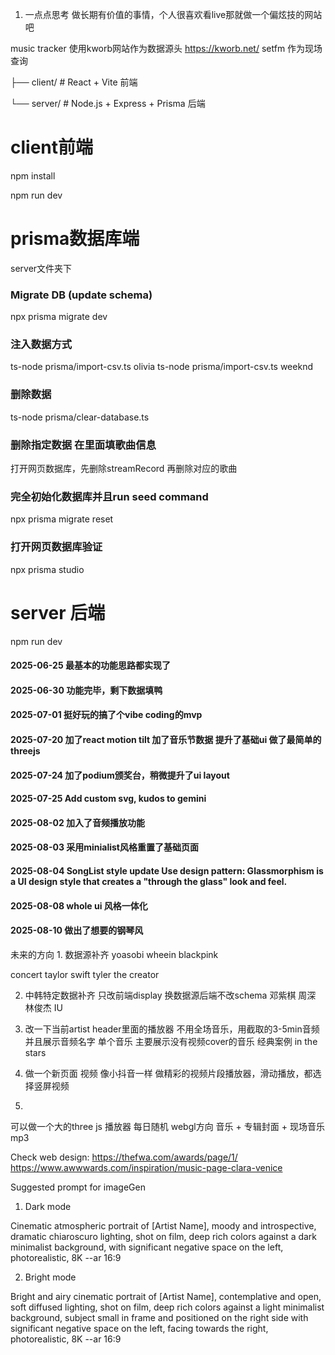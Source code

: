 
1. 一点点思考 做长期有价值的事情，个人很喜欢看live那就做一个偏炫技的网站吧

music tracker
使用kworb网站作为数据源头 https://kworb.net/
setfm 作为现场查询


├── client/      # React + Vite 前端

└── server/      # Node.js + Express + Prisma 后端


# client前端
npm install  

npm run dev


# prisma数据库端
server文件夹下
### Migrate DB (update schema)
npx prisma migrate dev

### 注入数据方式
ts-node prisma/import-csv.ts olivia
ts-node prisma/import-csv.ts weeknd

### 删除数据
ts-node prisma/clear-database.ts

### 删除指定数据 在里面填歌曲信息
打开网页数据库，先删除streamRecord 再删除对应的歌曲

### 完全初始化数据库并且run seed command
npx prisma migrate reset

### 打开网页数据库验证
npx prisma studio

# server 后端
npm run dev



#### 2025-06-25 最基本的功能思路都实现了
#### 2025-06-30 功能完毕，剩下数据填鸭
#### 2025-07-01 挺好玩的搞了个vibe coding的mvp
#### 2025-07-20 加了react motion tilt 加了音乐节数据 提升了基础ui 做了最简单的threejs

#### 2025-07-24 加了podium颁奖台，稍微提升了ui layout
#### 2025-07-25 Add custom svg, kudos to gemini
#### 2025-08-02 加入了音频播放功能
#### 2025-08-03 采用minialist风格重置了基础页面
#### 2025-08-04 SongList style update Use design pattern: Glassmorphism is a UI design style that creates a "through the glass" look and feel. 
#### 2025-08-08 whole ui 风格一体化
#### 2025-08-10 做出了想要的钢琴风

未来的方向
1.
数据源补齐
yoasobi 
wheein
 blackpink

concert
taylor swift
tyler the creator

2. 中韩特定数据补齐 只改前端display 换数据源后端不改schema
邓紫棋 周深 林俊杰 IU

3. 改一下当前artist header里面的播放器
不用全场音乐，用截取的3-5min音频 并且展示音频名字 
单个音乐 主要展示没有视频cover的音乐 经典案例 in the stars

4. 做一个新页面 视频
像小抖音一样 做精彩的视频片段播放器，滑动播放，都选择竖屏视频

5. 
可以做一个大的three js 播放器 每日随机 webgl方向
音乐 + 专辑封面 + 现场音乐mp3 


Check web design:
https://thefwa.com/awards/page/1/
https://www.awwwards.com/inspiration/music-page-clara-venice


Suggested prompt for imageGen

1. Dark mode

Cinematic atmospheric portrait of [Artist Name], moody and introspective, dramatic chiaroscuro lighting, shot on film, deep rich colors against a dark minimalist background, with significant negative space on the left, photorealistic, 8K --ar 16:9

2. Bright mode

Bright and airy cinematic portrait of [Artist Name], contemplative and open, soft diffused lighting, shot on film, deep rich colors against a light minimalist background, subject small in frame and positioned on the right side with significant negative space on the left, facing towards the right, photorealistic, 8K --ar 16:9





